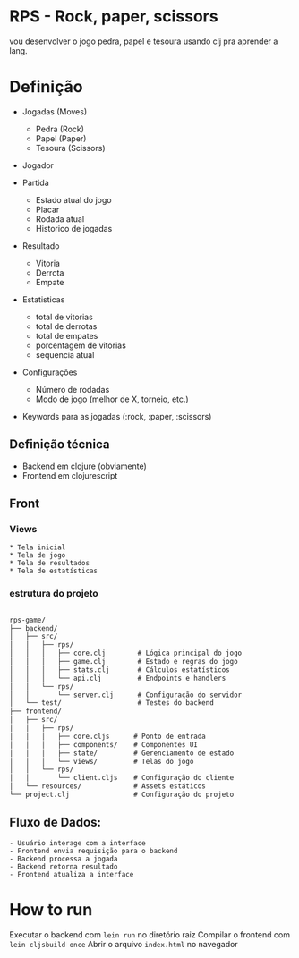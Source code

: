 # RPS - Rock, paper, scissors

vou desenvolver o jogo pedra, papel e tesoura usando clj pra aprender a lang.

# Definição

- Jogadas (Moves)
    * Pedra (Rock)
    * Papel (Paper)
    * Tesoura (Scissors)

- Jogador

- Partida
    * Estado atual do jogo
    * Placar
    * Rodada atual
    * Historico de jogadas

- Resultado
    * Vitoria
    * Derrota
    * Empate

- Estatisticas
    * total de vitorias 
    * total de derrotas
    * total de empates
    * porcentagem de vitorias
    * sequencia atual

- Configurações
    * Número de rodadas
    * Modo de jogo (melhor de X, torneio, etc.)

- Keywords para as jogadas (:rock, :paper, :scissors)


## Definição técnica

- Backend em clojure (obviamente)
- Frontend em clojurescript

## Front

### Views

    * Tela inicial
    * Tela de jogo
    * Tela de resultados
    * Tela de estatísticas

### estrutura do projeto

```md

rps-game/
├── backend/
│   ├── src/
│   │   ├── rps/
│   │   │   ├── core.clj        # Lógica principal do jogo
│   │   │   ├── game.clj        # Estado e regras do jogo
│   │   │   ├── stats.clj       # Cálculos estatísticos
│   │   │   └── api.clj         # Endpoints e handlers
│   │   └── rps/
│   │       └── server.clj      # Configuração do servidor
│   └── test/                   # Testes do backend
├── frontend/
│   ├── src/
│   │   ├── rps/
│   │   │   ├── core.cljs      # Ponto de entrada
│   │   │   ├── components/    # Componentes UI
│   │   │   ├── state/         # Gerenciamento de estado
│   │   │   └── views/         # Telas do jogo
│   │   └── rps/
│   │       └── client.cljs    # Configuração do cliente
│   └── resources/             # Assets estáticos
└── project.clj                # Configuração do projeto
```

## Fluxo de Dados:

    - Usuário interage com a interface
    - Frontend envia requisição para o backend
    - Backend processa a jogada
    - Backend retorna resultado
    - Frontend atualiza a interface

# How to run

Executar o backend com `lein run` no diretório raiz
Compilar o frontend com `lein cljsbuild once`
Abrir o arquivo `index.html` no navegador